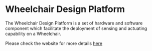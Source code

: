 # Wheelchair Design Platform

The Wheelchair Design Platform is a set of hardware and software component which facilitate the deployment of sensing and actuating capability on a Wheelchair.

Please check the website for more details [here](https://datacentricdesign.github.io/wheelchair-design-platform/)